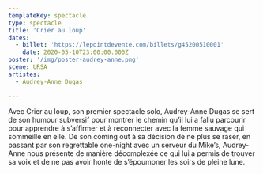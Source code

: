 ```yaml
---
templateKey: spectacle
type: spectacle
title: 'Crier au loup'
dates: 
  - billet: 'https://lepointdevente.com/billets/g45200510001'
    date: 2020-05-10T23:00:00.000Z
poster: '/img/poster-audrey-anne.png'
scene: URSA
artistes:
  - Audrey-Anne Dugas

---
```

Avec Crier au loup, son premier spectacle solo, Audrey-Anne Dugas se sert de son humour subversif pour montrer le chemin qu’il lui a fallu parcourir pour apprendre à s’affirmer et à reconnecter avec la femme sauvage qui sommeille en elle. De son coming out à sa décision de ne plus se raser, en passant par son regrettable one-night avec un serveur du Mike’s, Audrey-Anne nous présente de manière décomplexée ce qui lui a permis de trouver sa voix et de ne pas avoir honte de s’époumoner les soirs de pleine lune.

